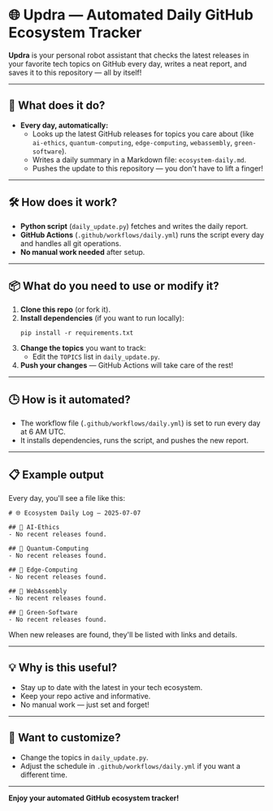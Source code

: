 # 🌐 Updra — Automated Daily GitHub Ecosystem Tracker

**Updra** is your personal robot assistant that checks the latest releases in your favorite tech topics on GitHub every day, writes a neat report, and saves it to this repository — all by itself!

---

## 🚀 What does it do?

- **Every day, automatically:**
  - Looks up the latest GitHub releases for topics you care about (like `ai-ethics`, `quantum-computing`, `edge-computing`, `webassembly`, `green-software`).
  - Writes a daily summary in a Markdown file: `ecosystem-daily.md`.
  - Pushes the update to this repository — you don't have to lift a finger!

---

## 🛠️ How does it work?

- **Python script** (`daily_update.py`) fetches and writes the daily report.
- **GitHub Actions** (`.github/workflows/daily.yml`) runs the script every day and handles all git operations.
- **No manual work needed** after setup.

---

## 📦 What do you need to use or modify it?

1. **Clone this repo** (or fork it).
2. **Install dependencies** (if you want to run locally):
   ```
   pip install -r requirements.txt
   ```
3. **Change the topics** you want to track:
   - Edit the `TOPICS` list in `daily_update.py`.
4. **Push your changes** — GitHub Actions will take care of the rest!

---

## 🕒 How is it automated?

- The workflow file (`.github/workflows/daily.yml`) is set to run every day at 6 AM UTC.
- It installs dependencies, runs the script, and pushes the new report.

---

## 📋 Example output

Every day, you'll see a file like this:

```
# 🌐 Ecosystem Daily Log – 2025-07-07

## 🔹 AI-Ethics
- No recent releases found.

## 🔹 Quantum-Computing
- No recent releases found.

## 🔹 Edge-Computing
- No recent releases found.

## 🔹 WebAssembly
- No recent releases found.

## 🔹 Green-Software
- No recent releases found.
```

When new releases are found, they'll be listed with links and details.

---

## 💡 Why is this useful?

- Stay up to date with the latest in your tech ecosystem.
- Keep your repo active and informative.
- No manual work — just set and forget!

---

## 📝 Want to customize?

- Change the topics in `daily_update.py`.
- Adjust the schedule in `.github/workflows/daily.yml` if you want a different time.

---

**Enjoy your automated GitHub ecosystem tracker!** 